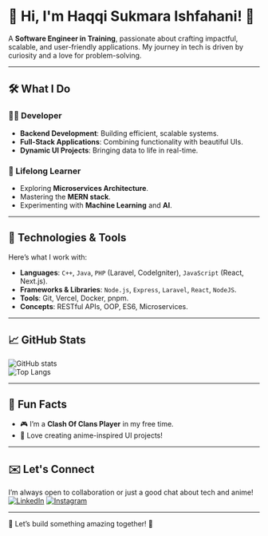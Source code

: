 # 👋 Hi, I'm **Haqqi Sukmara Ishfahani**! 🚀

  
A **Software Engineer in Training**, passionate about crafting impactful, scalable, and user-friendly applications. My journey in tech is driven by curiosity and a love for problem-solving.  

---

## 🛠️ What I Do  
### 🧑‍💻 Developer  
- **Backend Development**: Building efficient, scalable systems.  
- **Full-Stack Applications**: Combining functionality with beautiful UIs.  
- **Dynamic UI Projects**: Bringing data to life in real-time.  

### 🌱 Lifelong Learner  
- Exploring **Microservices Architecture**.  
- Mastering the **MERN stack**.  
- Experimenting with **Machine Learning** and **AI**.  

---

## 🚀 Technologies & Tools  
Here’s what I work with:  
- **Languages**: `C++`, `Java`, `PHP` (Laravel, CodeIgniter), `JavaScript` (React, Next.js).  
- **Frameworks & Libraries**: `Node.js`, `Express`, `Laravel`, `React`, `NodeJS`.  
- **Tools**: Git, Vercel, Docker, pnpm.  
- **Concepts**: RESTful APIs, OOP, ES6, Microservices.  

---

## 📈 GitHub Stats  
![GitHub stats](https://github-readme-stats.vercel.app/api?username=HaqqiS&show_icons=true&theme=tokyonight)  
![Top Langs](https://github-readme-stats.vercel.app/api/top-langs/?username=HaqqiS&layout=compact&theme=tokyonight)  

---

## 🌟 Fun Facts  
- 🎮 I’m a **Clash Of Clans Player** in my free time.  
- 🎨 Love creating anime-inspired UI projects!  

---

## ✉️ Let's Connect  
I’m always open to collaboration or just a good chat about tech and anime!  
[![LinkedIn](https://img.shields.io/badge/LinkedIn-%230077B5.svg?logo=linkedin&logoColor=white)]([https://www.linkedin.com/in/haqqi-sukmara-ishfahani-000476207/])
[![Instagram](https://img.shields.io/badge/Instagram-%23E4405F.svg?logo=Instagram&logoColor=white)](https://www.instagram.com/haqqi.suk/)  

---

🌟 Let’s build something amazing together! 🚀  

